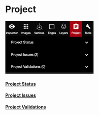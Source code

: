 # Project

![No hotkey available](../.gitbook/assets/project.png)

#### [Project Status](https://app.gitbook.com/@pointivo/s/user-guide/~/drafts/-LyhSgSgXZrBL9FZRqXi/project/project-status)

#### [Project Issues](https://app.gitbook.com/@pointivo/s/user-guide/~/drafts/-LyEFuwt5-inhVY5ytkW/project-issues)

#### [Project Validations](https://app.gitbook.com/@pointivo/s/user-guide/project/project-validations)

